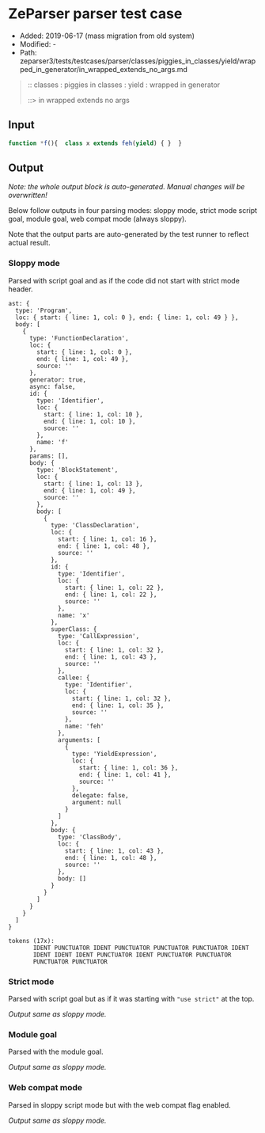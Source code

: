 # ZeParser parser test case

- Added: 2019-06-17 (mass migration from old system)
- Modified: -
- Path: zeparser3/tests/testcases/parser/classes/piggies_in_classes/yield/wrapped_in_generator/in_wrapped_extends_no_args.md

> :: classes : piggies in classes : yield : wrapped in generator
>
> ::> in wrapped extends no args

## Input

`````js
function *f(){  class x extends feh(yield) { }  }
`````

## Output

_Note: the whole output block is auto-generated. Manual changes will be overwritten!_

Below follow outputs in four parsing modes: sloppy mode, strict mode script goal, module goal, web compat mode (always sloppy).

Note that the output parts are auto-generated by the test runner to reflect actual result.

### Sloppy mode

Parsed with script goal and as if the code did not start with strict mode header.

`````
ast: {
  type: 'Program',
  loc: { start: { line: 1, col: 0 }, end: { line: 1, col: 49 } },
  body: [
    {
      type: 'FunctionDeclaration',
      loc: {
        start: { line: 1, col: 0 },
        end: { line: 1, col: 49 },
        source: ''
      },
      generator: true,
      async: false,
      id: {
        type: 'Identifier',
        loc: {
          start: { line: 1, col: 10 },
          end: { line: 1, col: 10 },
          source: ''
        },
        name: 'f'
      },
      params: [],
      body: {
        type: 'BlockStatement',
        loc: {
          start: { line: 1, col: 13 },
          end: { line: 1, col: 49 },
          source: ''
        },
        body: [
          {
            type: 'ClassDeclaration',
            loc: {
              start: { line: 1, col: 16 },
              end: { line: 1, col: 48 },
              source: ''
            },
            id: {
              type: 'Identifier',
              loc: {
                start: { line: 1, col: 22 },
                end: { line: 1, col: 22 },
                source: ''
              },
              name: 'x'
            },
            superClass: {
              type: 'CallExpression',
              loc: {
                start: { line: 1, col: 32 },
                end: { line: 1, col: 43 },
                source: ''
              },
              callee: {
                type: 'Identifier',
                loc: {
                  start: { line: 1, col: 32 },
                  end: { line: 1, col: 35 },
                  source: ''
                },
                name: 'feh'
              },
              arguments: [
                {
                  type: 'YieldExpression',
                  loc: {
                    start: { line: 1, col: 36 },
                    end: { line: 1, col: 41 },
                    source: ''
                  },
                  delegate: false,
                  argument: null
                }
              ]
            },
            body: {
              type: 'ClassBody',
              loc: {
                start: { line: 1, col: 43 },
                end: { line: 1, col: 48 },
                source: ''
              },
              body: []
            }
          }
        ]
      }
    }
  ]
}

tokens (17x):
       IDENT PUNCTUATOR IDENT PUNCTUATOR PUNCTUATOR PUNCTUATOR IDENT
       IDENT IDENT IDENT PUNCTUATOR IDENT PUNCTUATOR PUNCTUATOR
       PUNCTUATOR PUNCTUATOR
`````

### Strict mode

Parsed with script goal but as if it was starting with `"use strict"` at the top.

_Output same as sloppy mode._

### Module goal

Parsed with the module goal.

_Output same as sloppy mode._

### Web compat mode

Parsed in sloppy script mode but with the web compat flag enabled.

_Output same as sloppy mode._
